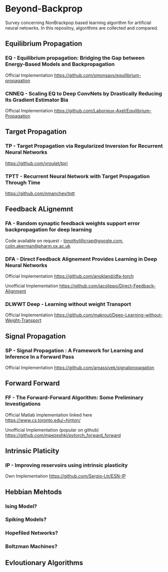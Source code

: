 # Beyond-Backprop
Survey concerning NonBrackpop based learning algorithm for artificial neural netowrks. 
In this repositoy, algorithms are collected and compared. 

## Equilibrium Propagation

### EQ - Equilibrium propagation: Bridging the Gap between Energy-Based Models and Backpropagation 
Official Implementation 
https://github.com/smonsays/equilibrium-propagation

### CNNEQ - Scaling EQ to  Deep ConvNets by Drastically Reducing Its Gradient Estimator Bia
Official Implementation 
https://github.com/Laborieux-Axel/Equilibrium-Propagation

## Target Propagation 

### TP - Target Propagation via Regularized Inversion for Recurrent Neural Networks
https://github.com/vroulet/tpri

### TPTT - Recurrent Neural Network with Target Propagation Through Time
https://github.com/nmanchev/tptt

## Feedback ALignemnt 

### FA - Random synaptic feedback weights support error backpropagation for deep learning
Code available on request - timothylillicrap@google.com, colin.akerman@pharm.ox.ac.uk

### DFA - Direct Feedback Alignement Provides Learning in Deep Neural Networks
Official Implementation 
https://github.com/anokland/dfa-torch

Unofficial Implementation 
https://github.com/iacolippo/Direct-Feedback-Alignment

### DLWWT Deep - Learning without weight Transport
Official Implementation 
https://github.com/makrout/Deep-Learning-without-Weight-Transport

## Signal Propagation 

### SP -  Signal Propagation : A Framework for Learning and Inference In a Forward Pass
Official Implementation 
https://github.com/amassivek/signalpropagation

## Forward Forward 

### FF - The Forward-Forward Algorithm: Some Preliminary Investigations
Official Matlab Implementation linked here 
https://www.cs.toronto.edu/~hinton/

Unofficial Implementation (popular on github)
https://github.com/mpezeshki/pytorch_forward_forward

## Intrinsic Platicity  

### IP - Improving reservoirs using intrinsic plasticity
Own Implementation
https://github.com/Sergio-Ltr/ESN-IP

## Hebbian Mehtods 

### Ising Model? 

### Spiking Models? 

### Hopefiled Networks?

### Boltzman Machines?  

## Evloutionary Algorithms 



